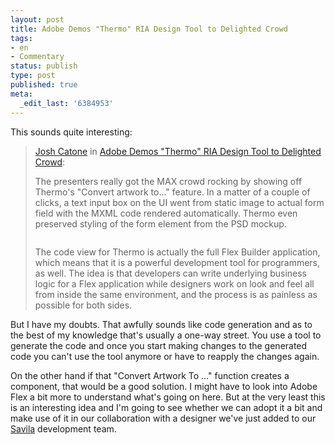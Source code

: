 ```yaml
---
layout: post
title: Adobe Demos "Thermo" RIA Design Tool to Delighted Crowd
tags:
- en
- Commentary
status: publish
type: post
published: true
meta:
  _edit_last: '6384953'
---
```

<p>This sounds quite interesting:</p>

<blockquote><a href="http://www.readwriteweb.com/about_josh.php">Josh Catone</a> in <a href="http://feeds.feedburner.com/~r/readwriteweb/~3/164349251/adobe_thermo_ria_design_tool.php">Adobe Demos "Thermo" RIA Design Tool to Delighted Crowd</a>:<br>
<p>The presenters really got the MAX crowd rocking by showing off Thermo's "Convert artwork to..." feature. In a matter of a couple of clicks, a text input box on the UI went from static image to actual form field with the MXML code rendered automatically. Thermo even preserved styling of the form element from the PSD mockup.</p>

<img>

<p>The code view for Thermo is actually the full Flex Builder application, which means that it is a powerful development tool for programmers, as well. The idea is that developers can write underlying business logic for a Flex application while designers work on look and feel all from inside the same environment, and the process is as painless as possible for both sides.</p>
</blockquote>

<p>But I have my doubts. That awfully sounds like code generation and as to the best of my knowledge that's usually a one-way street. You use a tool to generate the code and once you start making changes to the generated code you can't use the tool anymore or have to reapply the changes again.</p>

<p>On the other hand if that "Convert Artwork To ..." function creates a component, that would be a good solution. I might have to look into Adobe Flex a bit more to understand what's going on here. But at the very least this is an interesting idea and I'm going to see whether we can adopt it a bit and make use of it in our collaboration with a designer we've just added to our <a href="http://www.caimito.net/caimitoEnglish/categories/Savila/">Savila</a> development team.</p>
